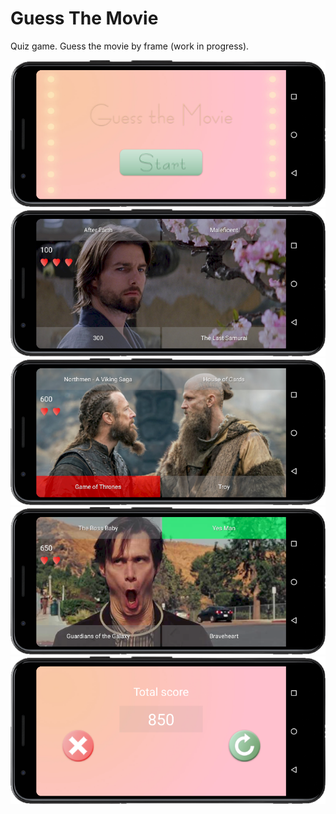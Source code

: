 # Guess The Movie
Quiz game. Guess the movie by frame (work in progress).
<br>
<p align="center">
<img src="assets/g01.png"/> <br>
<img src="assets/g02.png"/> <br>
<img src="assets/g03.png"/> <br>
<img src="assets/g04.png"/> <br>
<img src="assets/g05.png"/> <br>
</p><br>